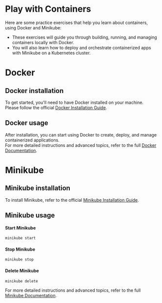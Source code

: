 # Play with Containers
Here are some practice exercises that help you learn about containers, using Docker and Minikube: 
* These exercises will guide you through building, running, and managing containers locally with Docker.
* You will also learn how to deploy and orchestrate containerized apps with Minikube on a Kubernetes cluster.

# Docker

## Docker installation
To get started, you'll need to have Docker installed on your machine.  
Please follow the official [Docker Installation Guide](https://docs.docker.com/get-docker/).  

## Docker usage
After installation, you can start using Docker to create, deploy, and manage containerized applications.  
For more detailed instructions and advanced topics, refer to the full [Docker Documentation](https://docs.docker.com/).

# Minikube

## Minikube installation
To install Minikube, refer to the official [Minikube Installation Guide](https://minikube.sigs.k8s.io/docs/start/?arch=%2Fwindows%2Fx86-64%2Fstable%2F.exe+download).

## Minikube usage

#### Start Minikube
```bash
minikube start
```
#### Stop Minikube
```bash
minikube stop
```
#### Delete Minikube
```bash
minikube delete
```

For more detailed instructions and advanced topics, refer to the full [Minikube Documentation](https://minikube.sigs.k8s.io/docs/).
